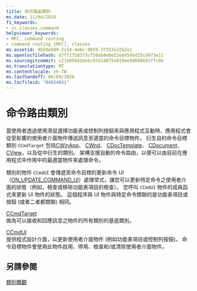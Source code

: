 ```yaml
---
title: 命令路由類別
ms.date: 11/04/2016
f1_keywords:
- vc.classes.command
helpviewer_keywords:
- MFC, command routing
- command routing [MFC], classes
ms.assetid: 4b50e689-2c54-4e6c-90f0-37333e22b2a1
ms.openlocfilehash: d7ff275d373cf50ab8ebe52ed454bd25cd473e11
ms.sourcegitcommit: c21b05042debc97d14875e019ee9d698691ffc0b
ms.translationtype: MT
ms.contentlocale: zh-TW
ms.lasthandoff: 06/09/2020
ms.locfileid: "84624831"
---
```

# <a name="command-routing-classes"></a>命令路由類別

當使用者透過使用滑鼠選擇功能表或控制列按鈕來與應用程式互動時，應用程式會從受影響的使用者介面物件傳送訊息至適當的命令目標物件。 衍生自的命令目標類別 `CCmdTarget` 包括[CWinApp](reference/cwinapp-class.md)、 [CWnd](reference/cwnd-class.md)、 [CDocTemplate](reference/cdoctemplate-class.md)、 [CDocument](reference/cdocument-class.md)、 [CView](reference/cview-class.md)，以及從中衍生的類別。 架構支援自動的命令路由，以便可以由目前在應用程式中作用中的最適當物件來處理命令。

類別的物件 `CCmdUI` 會傳遞至命令目標的更新命令 UI （[ON_UPDATE_COMMAND_UI](reference/message-map-macros-mfc.md#on_update_command_ui)）處理常式，讓您可以更新特定命令之使用者介面的狀態（例如，檢查或移除功能表項目的檢查）。 您呼叫 `CCmdUI` 物件的成員函式來更新 UI 物件的狀態。 這個程序與 UI 物件與特定命令關聯的是功能表項目或按鈕 (或者二者都關聯) 相同。

[CCmdTarget](reference/ccmdtarget-class.md)<br/>
做為可以接收和回應訊息之物件的所有類別的基底類別。

[CCmdUI](reference/ccmdui-class.md)<br/>
提供程式設計介面，以更新使用者介面物件 (例如功能表項目或控制列按鈕)。 命令目標物件會使用此物件啟用、停用、檢查和/或清除使用者介面物件。

## <a name="see-also"></a>另請參閱

[類別概觀](class-library-overview.md)
